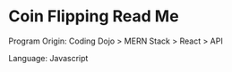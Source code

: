 # Coin Flipping Read Me

Program Origin: Coding Dojo > MERN Stack > React > API

Language: Javascript